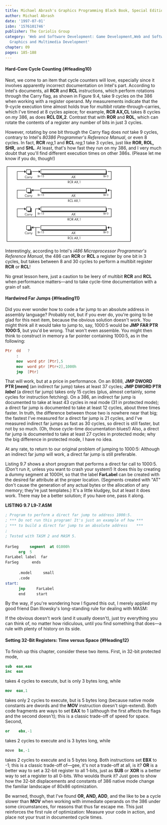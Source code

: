 ```yaml
---
title: Michael Abrash's Graphics Programming Black Book, Special Edition
author: Michael Abrash
date: '1997-07-01'
isbn: '1576101746'
publisher: The Coriolis Group
category: 'Web and Software Development: Game Development,Web and Software Development:
  Graphics and Multimedia Development'
chapter: 09
pages: 185-188
---
```


#### Hard-Core Cycle Counting {#Heading10}

Next, we come to an item that cycle counters will love, especially since
it involves apparently incorrect documentation on Intel's part.
According to Intel's documents, all **RCR** and **RCL** instructions,
which perform rotations through the Carry flag, as shown in Figure 9.4,
take 9 cycles on the 386 when working with a register operand. My
measurements indicate that the 9-cycle execution time almost holds true
for *multibit* rotate-through-carries, which I've timed at 8 cycles
apiece; for example, **RCR AX,CL** takes 8 cycles on *my* 386, as does
**RCL DX,2**. Contrast that with **ROR** and **ROL**, which can rotate
the contents of a register any number of bits in just 3 cycles.

However, rotating by one bit through the Carry flag does *not* take 9
cycles, contrary to Intel's *80386 Programmer's Reference Manual*, or
even 8 cycles. In fact, **RCR** *reg*,1 and **RCL** *reg*,1 take 3
cycles, just like **ROR, ROL, SHR,** and **SHL**. At least, that's how
fast they run on my 386, and I very much doubt that you'll find
different execution times on other 386s. (Please let me know if you do,
though!)

![**Figure 9.4**  *Performing rotate instructions using the Carry flag.*](images/09-04.jpg)

Interestingly, according to Intel's *i486 Microprocessor Programmer's
Reference Manual*, the 486 can **RCR** or **RCL** a register by one bit
in 3 cycles, but takes between 8 and 30 cycles to perform a multibit
register **RCR** or **RCL**!

No great lesson here, just a caution to be leery of multibit **RCR** and
**RCL** when performance matters—and to take cycle-time documentation
with a grain of salt.

#### Hardwired Far Jumps {#Heading11}

Did you ever wonder how to code a far jump to an absolute address in
assembly language? Probably not, but if you ever do, you're going to be
glad for this next item, because the obvious solution doesn't work. You
might think all it would take to jump to, say, 1000:5 would be **JMP FAR
PTR 1000:5**, but you'd be wrong. That won't even assemble. You might
then think to construct in memory a far pointer containing 1000:5, as in
the following:

```nasm
Ptr  dd   ?
     :
     mov  word ptr [Ptr],5
     mov  word ptr [Ptr+2],1000h
     jmp  [Ptr]
```

That will work, but at a price in performance. On an 8088, **JMP DWORD
PTR [*mem*]** (an indirect far jump) takes at least 37 cycles; **JMP
DWORD PTR *label*** (a direct far jump) takes only 15 cycles (plus,
almost certainly, some cycles for instruction fetching). On a 386, an
indirect far jump is documented to take at least 43 cycles in real mode
(31 in protected mode); a direct far jump is documented to take at least
12 cycles, about three times faster. In truth, the difference between
those two is nowhere near that big; the fastest I've measured for a
direct far jump is 21 cycles, and I've measured indirect far jumps as
fast as 30 cycles, so direct is still faster, but not by so much. (Oh,
those cycle-time documentation blues!) Also, a direct far jump is
documented to take at least 27 cycles in protected mode; why the big
difference in protected mode, I have no idea.

At any rate, to return to our original problem of jumping to 1000:5:
Although an indirect far jump will work, a direct far jump is still
preferable.

Listing 9.7 shows a short program that performs a direct far call to
1000:5. (Don't run it, unless you want to crash your system!) It does
this by creating a dummy segment at 1000H, so that the label
**FarLabel** can be created with the desired far attribute at the proper
location. (Segments created with "AT" don't cause the generation of any
actual bytes or the allocation of any memory; they're just templates.)
It's a little kludgey, but at least it does work. There may be a better
solution; if you have one, pass it along.

**LISTING 9.7 L9-7.ASM**

```nasm
; Program to perform a direct far jump to address 1000:5.
; *** Do not run this program! It's just an example of how ***
; *** to build a direct far jump to an absolute address    ***
;
; Tested with TASM 2 and MASM 5.

FarSeg     segment  at 01000h
      org  5
FarLabel label  far
FarSeg      ends

      .model     small
      .code
start:
      jmp     FarLabel
      end     start
```

By the way, if you're wondering how I figured this out, I merely applied
my good friend Dan Illowsky's long-standing rule for dealing with MASM:

If the obvious doesn't work (and it usually doesn't), just try
everything you can think of, no matter how ridiculous, until you find
something that does—a rule with plenty of history on its side.

#### Setting 32-Bit Registers: Time versus Space {#Heading12}

To finish up this chapter, consider these two items. First, in 32-bit
protected mode,

```nasm
sub  eax,eax
inc  eax
```

takes 4 cycles to execute, but is only 3 bytes long, while

```nasm
mov  eax,1
```

takes only 2 cycles to execute, but is 5 bytes long (because native mode
constants are dwords and the **MOV** instruction doesn't sign-extend).
Both code fragments are ways to set **EAX** to 1 (although the first
affects the flags and the second doesn't); this is a classic trade-off
of speed for space. Second,

```nasm
or    ebx,-1
```

takes 2 cycles to execute and is 3 bytes long, while

```nasm
move  bx,-1
```

takes 2 cycles to execute and is 5 bytes long. Both instructions set
**EBX** to -1; this is a classic trade-off of—gee, it's not a trade-off
at all, is it? **OR** is a better way to set a 32-bit register to all
1-bits, just as **SUB** or **XOR** is a better way to set a register to
all 0-bits. Who woulda thunk it? Just goes to show how the 32-bit
displacements and constants of 386 native mode change the familiar
landscape of 80x86 optimization.

Be warned, though, that I've found **OR, AND, ADD**, and the like to be
a cycle slower than **MOV** when working with immediate operands on the
386 under some circumstances, for reasons that thus far escape me. This
just reinforces the first rule of optimization: Measure your code in
action, and place not your trust in documented cycle times.